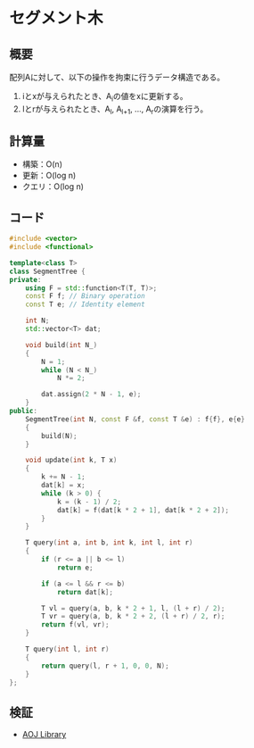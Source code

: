 # セグメント木
## 概要
配列Aに対して、以下の操作を拘束に行うデータ構造である。
1. iとxが与えられたとき、A<sub>i</sub>の値をxに更新する。
2. lとrが与えられたとき、A<sub>l</sub>, A<sub>l+1</sub>, ..., A<sub>r</sub>の演算を行う。

## 計算量
- 構築：O(n)
- 更新：O(log n)
- クエリ：O(log n)

## コード
```cpp
#include <vector>
#include <functional>

template<class T>
class SegmentTree {
private:
    using F = std::function<T(T, T)>;
    const F f; // Binary operation
    const T e; // Identity element

    int N;
    std::vector<T> dat;

    void build(int N_)
    {
        N = 1;
        while (N < N_)
            N *= 2;

        dat.assign(2 * N - 1, e);
    }
public:
    SegmentTree(int N, const F &f, const T &e) : f{f}, e{e}
    {
        build(N);
    }

    void update(int k, T x)
    {
        k += N - 1;
        dat[k] = x;
        while (k > 0) {
            k = (k - 1) / 2;
            dat[k] = f(dat[k * 2 + 1], dat[k * 2 + 2]);
        }
    }

    T query(int a, int b, int k, int l, int r)
    {
        if (r <= a || b <= l)
            return e;

        if (a <= l && r <= b)
            return dat[k];

        T vl = query(a, b, k * 2 + 1, l, (l + r) / 2);
        T vr = query(a, b, k * 2 + 2, (l + r) / 2, r);
        return f(vl, vr);
    }

    T query(int l, int r)
    {
        return query(l, r + 1, 0, 0, N);
    }
};
```

## 検証
- [AOJ Library](https://onlinejudge.u-aizu.ac.jp/courses/library/3/DSL/2/DSL_2_A)